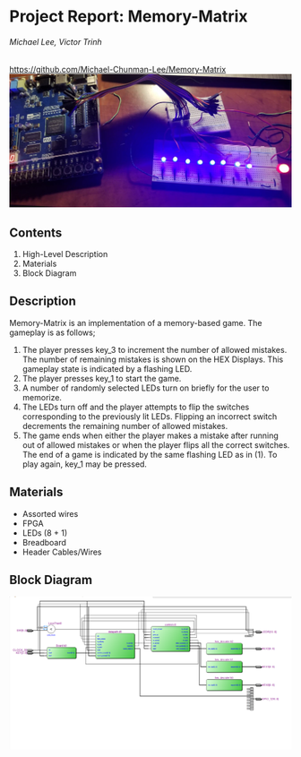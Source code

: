 
# __Project Report: Memory-Matrix__
###### Michael Lee, Victor Trinh
https://github.com/Michael-Chunman-Lee/Memory-Matrix
<img src="pics/mem.jpg">

## Contents
1. High-Level Description
2. Materials
3. Block Diagram

## Description
Memory-Matrix is an implementation of a memory-based game. The gameplay is as
follows;

1. The player presses key_3 to increment the number of allowed mistakes. The
number of remaining mistakes is shown on the HEX Displays. This gameplay state
is indicated by a flashing LED.
2. The player presses key_1 to start the game.
3. A number of randomly selected LEDs turn on briefly for the user to memorize.
4. The LEDs turn off and the player attempts to flip the switches corresponding to
the previously lit LEDs. Flipping an incorrect switch decrements the remaining
number of allowed mistakes.
5. The game ends when either the player makes a mistake after running out of allowed
mistakes or when the player flips all the correct switches. The end of a game is
indicated by the same flashing LED as in (1). To play again, key_1 may be pressed.

## Materials
* Assorted wires
* FPGA
* LEDs (8 + 1)
* Breadboard
* Header Cables/Wires

## Block Diagram
<img src="pics/block_diagram.png">
